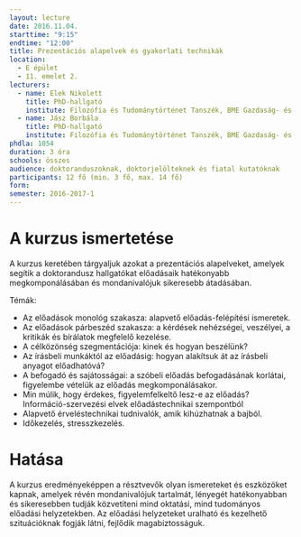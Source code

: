 ```yaml
---
layout: lecture
date: 2016.11.04.
starttime: "9:15"
endtime: "12:00"
title: Prezentációs alapelvek és gyakorlati technikák
location:
  - E épület
  - 11. emelet 2.
lecturers:
  - name: Elek Nikolett
    title: PhD-hallgató
    institute: Filozófia és Tudománytörténet Tanszék, BME Gazdaság- és Társadalomtudományi Kar
  - name: Jász Borbála
    title: PhD-hallgató
    institute: Filozófia és Tudománytörténet Tanszék, BME Gazdaság- és Társadalomtudományi Kar
phdla: 1054
duration: 3 óra
schools: összes
audience: doktoranduszoknak, doktorjelölteknek és fiatal kutatóknak
participants: 12 fő (min. 3 fő, max. 14 fő)
form:
semester: 2016-2017-1
---
```


# A kurzus ismertetése

A kurzus keretében tárgyaljuk azokat a prezentációs alapelveket, amelyek segítik a doktorandusz hallgatókat előadásaik hatékonyabb megkomponálásában és mondanivalójuk sikeresebb átadásában.

Témák:

* Az előadások monológ szakasza: alapvető előadás-felépítési ismeretek.
* Az előadások párbeszéd szakasza: a kérdések nehézségei, veszélyei, a kritikák és bírálatok megfelelő kezelése.
* A célközönség szegmentációja: kinek és hogyan beszélünk?
* Az írásbeli munkáktól az előadásig: hogyan alakítsuk át az írásbeli anyagot előadhatóvá?
* A befogadó és sajátosságai: a szóbeli előadás befogadásának korlátai, figyelembe vételük az előadás megkomponálásakor.
* Min múlik, hogy érdekes, figyelemfelkeltő lesz-e az előadás? Információ-szervezési elvek előadástechnikai szempontból
* Alapvető érveléstechnikai tudnivalók, amik kihúzhatnak a bajból.
* Időkezelés, stresszkezelés.

# Hatása

A kurzus eredményeképpen a résztvevők olyan ismereteket és eszközöket kapnak, amelyek révén mondanivalójuk tartalmát, lényegét hatékonyabban és sikeresebben tudják közvetíteni mind oktatási, mind tudományos előadási helyzetekben. Az előadási helyzeteket uralható és kezelhető szituációknak fogják látni, fejlődik magabiztosságuk.
